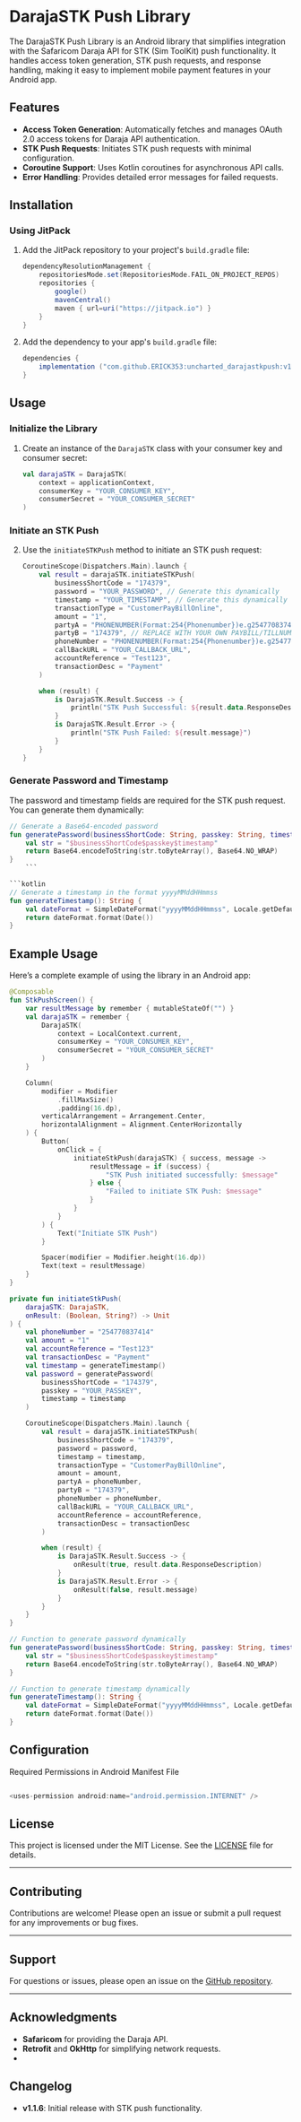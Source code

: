 # DarajaSTK Push Library

The DarajaSTK Push Library is an Android library that simplifies integration with the Safaricom Daraja API for STK (Sim ToolKit) push functionality. It handles access token generation, STK push requests, and response handling, making it easy to implement mobile payment features in your Android app.

## Features

- **Access Token Generation**: Automatically fetches and manages OAuth 2.0 access tokens for Daraja API authentication.
- **STK Push Requests**: Initiates STK push requests with minimal configuration.
- **Coroutine Support**: Uses Kotlin coroutines for asynchronous API calls.
- **Error Handling**: Provides detailed error messages for failed requests.

## Installation

### Using JitPack

1. Add the JitPack repository to your project's `build.gradle` file:

    ```groovy
    dependencyResolutionManagement {
        repositoriesMode.set(RepositoriesMode.FAIL_ON_PROJECT_REPOS)
        repositories {
            google()
            mavenCentral()
            maven { url=uri("https://jitpack.io") }
        }
    }
    ```

2. Add the dependency to your app's `build.gradle` file:

    ```groovy
    dependencies {
        implementation ("com.github.ERICK353:uncharted_darajastkpush:v1.1.6")
    }
    ```

## Usage

### Initialize the Library

1. Create an instance of the `DarajaSTK` class with your consumer key and consumer secret:

    ```kotlin
    val darajaSTK = DarajaSTK(
        context = applicationContext,
        consumerKey = "YOUR_CONSUMER_KEY",
        consumerSecret = "YOUR_CONSUMER_SECRET"
    )
    ```

### Initiate an STK Push

2. Use the `initiateSTKPush` method to initiate an STK push request:

    ```kotlin
    CoroutineScope(Dispatchers.Main).launch {
        val result = darajaSTK.initiateSTKPush(
            businessShortCode = "174379",
            password = "YOUR_PASSWORD", // Generate this dynamically
            timestamp = "YOUR_TIMESTAMP", // Generate this dynamically
            transactionType = "CustomerPayBillOnline",
            amount = "1",
            partyA = "PHONENUMBER(Format:254{Phonenumber})e.g2547708374149",
            partyB = "174379", // REPLACE WITH YOUR OWN PAYBILL/TILLNUMBER
            phoneNumber = "PHONENUMBER(Format:254{Phonenumber})e.g2547708374149",
            callBackURL = "YOUR_CALLBACK_URL",
            accountReference = "Test123",
            transactionDesc = "Payment"
        )

        when (result) {
            is DarajaSTK.Result.Success -> {
                println("STK Push Successful: ${result.data.ResponseDescription}")
            }
            is DarajaSTK.Result.Error -> {
                println("STK Push Failed: ${result.message}")
            }
        }
    }
    ```

### Generate Password and Timestamp

The password and timestamp fields are required for the STK push request. You can generate them dynamically:

```kotlin
// Generate a Base64-encoded password
fun generatePassword(businessShortCode: String, passkey: String, timestamp: String): String {
    val str = "$businessShortCode$passkey$timestamp"
    return Base64.encodeToString(str.toByteArray(), Base64.NO_WRAP)
}
    ```

```kotlin
// Generate a timestamp in the format yyyyMMddHHmmss
fun generateTimestamp(): String {
    val dateFormat = SimpleDateFormat("yyyyMMddHHmmss", Locale.getDefault())
    return dateFormat.format(Date())
}
   ```

## Example Usage

Here’s a complete example of using the library in an Android app:

```kotlin
@Composable
fun StkPushScreen() {
    var resultMessage by remember { mutableStateOf("") }
    val darajaSTK = remember {
        DarajaSTK(
            context = LocalContext.current,
            consumerKey = "YOUR_CONSUMER_KEY",
            consumerSecret = "YOUR_CONSUMER_SECRET"
        )
    }

    Column(
        modifier = Modifier
            .fillMaxSize()
            .padding(16.dp),
        verticalArrangement = Arrangement.Center,
        horizontalAlignment = Alignment.CenterHorizontally
    ) {
        Button(
            onClick = {
                initiateStkPush(darajaSTK) { success, message ->
                    resultMessage = if (success) {
                        "STK Push initiated successfully: $message"
                    } else {
                        "Failed to initiate STK Push: $message"
                    }
                }
            }
        ) {
            Text("Initiate STK Push")
        }

        Spacer(modifier = Modifier.height(16.dp))
        Text(text = resultMessage)
    }
}

private fun initiateStkPush(
    darajaSTK: DarajaSTK,
    onResult: (Boolean, String?) -> Unit
) {
    val phoneNumber = "254770837414"
    val amount = "1"
    val accountReference = "Test123"
    val transactionDesc = "Payment"
    val timestamp = generateTimestamp()
    val password = generatePassword(
        businessShortCode = "174379",
        passkey = "YOUR_PASSKEY",
        timestamp = timestamp
    )

    CoroutineScope(Dispatchers.Main).launch {
        val result = darajaSTK.initiateSTKPush(
            businessShortCode = "174379",
            password = password,
            timestamp = timestamp,
            transactionType = "CustomerPayBillOnline",
            amount = amount,
            partyA = phoneNumber,
            partyB = "174379",
            phoneNumber = phoneNumber,
            callBackURL = "YOUR_CALLBACK_URL",
            accountReference = accountReference,
            transactionDesc = transactionDesc
        )

        when (result) {
            is DarajaSTK.Result.Success -> {
                onResult(true, result.data.ResponseDescription)
            }
            is DarajaSTK.Result.Error -> {
                onResult(false, result.message)
            }
        }
    }
}

// Function to generate password dynamically
fun generatePassword(businessShortCode: String, passkey: String, timestamp: String): String {
    val str = "$businessShortCode$passkey$timestamp"
    return Base64.encodeToString(str.toByteArray(), Base64.NO_WRAP)
}

// Function to generate timestamp dynamically
fun generateTimestamp(): String {
    val dateFormat = SimpleDateFormat("yyyyMMddHHmmss", Locale.getDefault())
    return dateFormat.format(Date())
}
  ```
## Configuration

Required Permissions in Android Manifest File
```kotlin

<uses-permission android:name="android.permission.INTERNET" />

  ```

## License
This project is licensed under the MIT License. See the [LICENSE](LICENSE) file for details.

---

## Contributing
Contributions are welcome! Please open an issue or submit a pull request for any improvements or bug fixes.

---

## Support
For questions or issues, please open an issue on the [GitHub repository](https://github.com/ERICK353/uncharted_darajastkpush).

---

## Acknowledgments
- **Safaricom** for providing the Daraja API.
- **Retrofit** and **OkHttp** for simplifying network requests.
- 
## Changelog
- **v1.1.6**: Initial release with STK push functionality.
